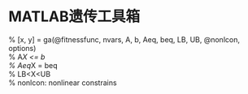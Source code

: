 # MATLAB遗传工具箱
% [x, y] = ga(@fitnessfunc, nvars, A, b, Aeq, beq, LB, UB, @nonlcon, options)  
% A*X <= b  
% Aeq*X = beq  
% LB<X<UB  
% nonlcon: nonlinear constrains  
